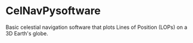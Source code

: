 # CelNavPysoftware
Basic celestial navigation software that plots Lines of Position (LOPs) on a 3D Earth's globe.
